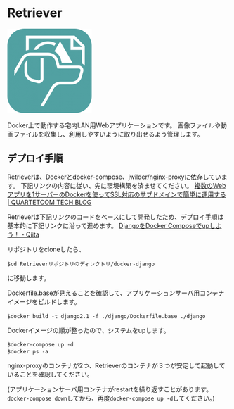 # Retriever
![Retrieverアイコン](https://raw.githubusercontent.com/SouthBridge-ShibaElec/Retriever/master/docker-django/django/retriever/static/retriever/icon-192x192.png?token=AMVJJGJ4VFDYNY7P3Z7RZQC5GOOBS)

Docker上で動作する宅内LAN用Webアプリケーションです。
画像ファイルや動画ファイルを収集し、利用しやすいように取り出せるよう管理します。

## デプロイ手順

Retrieverは、Dockerとdocker-compose、jwilder/nginx-proxyに依存しています。
下記リンクの内容に従い、先に環境構築を済ませてください。
[複数のWebアプリを1サーバーのDockerを使ってSSL対応のサブドメインで簡単に運用する | QUARTETCOM TECH BLOG](https://tech.quartetcom.co.jp/2017/04/11/multiple-ssl-apps-on-one-docker-host/)


Retrieverは下記リンクのコードをベースにして開発したため、デプロイ手順は基本的に下記リンクに沿って進めます。
[DjangoをDocker Composeでupしよう！ - Qiita](https://qiita.com/kyhei_0727/items/e0eb4cfa46d71258f1be)


リポジトリをcloneしたら、

```$cd Retrieverリポジトリのディレクトリ/docker-django```

に移動します。


Dockerfile.baseが見えることを確認して、アプリケーションサーバ用コンテナイメージをビルドします。

```$docker build -t django2.1 -f ./django/Dockerfile.base ./django```

Dockerイメージの順が整ったので、システムをupします。

```
$docker-compose up -d
$docker ps -a
```

nginx-proxyのコンテナが2つ、Retrieverのコンテナが３つが安定して起動していることを確認してください。

(アプリケーションサーバ用コンテナがrestartを繰り返すことがあります。`docker-compose down`してから、再度`docker-compose up -d`してください。)
